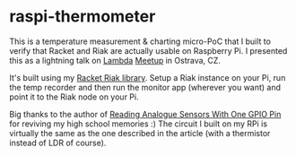 raspi-thermometer
=================
This is a temperature measurement & charting micro-PoC that I built to verify that Racket and Riak are actually usable on Raspberry Pi.
I presented this as a lightning talk on [Lambda](http://srazy.info/lambda-meetup-ostrava/terminy/) [Meetup](https://plus.google.com/communities/110902954360410928675) in Ostrava, CZ.

It's built using my [Racket Riak library](https://github.com/dkvasnicka/racket-riak). Setup a Riak instance on your Pi, run the temp recorder and then run the monitor app (wherever you want) and point it to the Riak node on your Pi.

Big thanks to the author of [Reading Analogue Sensors With One GPIO Pin](http://www.raspberrypi-spy.co.uk/2012/08/reading-analogue-sensors-with-one-gpio-pin/) for reviving my high school memories :) The circuit I built on my RPi is virtually the same as the one described in the article (with a thermistor instead of LDR of course).

